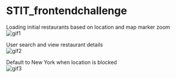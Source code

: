 # STIT_frontendchallenge

Loading initial restaurants based on location and map marker zoom\
![gif1](https://media.giphy.com/media/hVJ94IQHfZcUvV5ONS/giphy.gif)</br>

User search and view restaurant details\
![gif2](https://media.giphy.com/media/WqLwLTK2lXMUAPLHn5/giphy.gif)</br>

Default to New York when location is blocked\
![gif3](https://media.giphy.com/media/igbyyKIbDskch1ws7v/giphy.gif)
